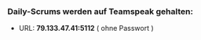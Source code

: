 ### Daily-Scrums werden auf Teamspeak gehalten:

* URL: **79.133.47.41:5112**    ( ohne Passwort )


